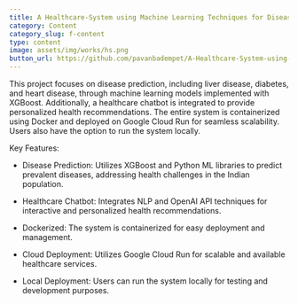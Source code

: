 ```yaml
---
title: A Healthcare-System using Machine Learning Techniques for Disease Prediction with Chatbot Assistance
category: Content
category_slug: f-content
type: content
image: assets/img/works/hs.png
button_url: https://github.com/pavanbadempet/A-Healthcare-System-using-Machine-Learning-Techniques-for-Disease-Prediction-with-Chatbot-Assistance
---
```


This project focuses on disease prediction, including liver disease, diabetes, and heart disease, through machine learning models implemented with XGBoost. Additionally, a healthcare chatbot is integrated to provide personalized health recommendations. The entire system is containerized using Docker and deployed on Google Cloud Run for seamless scalability. Users also have the option to run the system locally.

Key Features:

- Disease Prediction: Utilizes XGBoost and Python ML libraries to predict prevalent diseases, addressing health challenges in the Indian population.

- Healthcare Chatbot: Integrates NLP and OpenAI API techniques for interactive and personalized health recommendations.

- Dockerized: The system is containerized for easy deployment and management.

- Cloud Deployment: Utilizes Google Cloud Run for scalable and available healthcare services.

- Local Deployment: Users can run the system locally for testing and development purposes.
